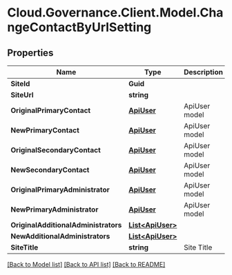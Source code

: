 # Cloud.Governance.Client.Model.ChangeContactByUrlSetting
## Properties

Name | Type | Description | Notes
------------ | ------------- | ------------- | -------------
**SiteId** | **Guid** |  | [optional] 
**SiteUrl** | **string** |  | [optional] 
**OriginalPrimaryContact** | [**ApiUser**](ApiUser.md) | ApiUser model | [optional] 
**NewPrimaryContact** | [**ApiUser**](ApiUser.md) | ApiUser model | [optional] 
**OriginalSecondaryContact** | [**ApiUser**](ApiUser.md) | ApiUser model | [optional] 
**NewSecondaryContact** | [**ApiUser**](ApiUser.md) | ApiUser model | [optional] 
**OriginalPrimaryAdministrator** | [**ApiUser**](ApiUser.md) | ApiUser model | [optional] 
**NewPrimaryAdministrator** | [**ApiUser**](ApiUser.md) | ApiUser model | [optional] 
**OriginalAdditionalAdministrators** | [**List&lt;ApiUser&gt;**](ApiUser.md) |  | [optional] 
**NewAdditionalAdministrators** | [**List&lt;ApiUser&gt;**](ApiUser.md) |  | [optional] 
**SiteTitle** | **string** | Site Title | [optional] 

[[Back to Model list]](../README.md#documentation-for-models) [[Back to API list]](../README.md#documentation-for-api-endpoints) [[Back to README]](../README.md)

